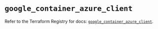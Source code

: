 # `google_container_azure_client`

Refer to the Terraform Registry for docs: [`google_container_azure_client`](https://registry.terraform.io/providers/hashicorp/google-beta/5.14.0/docs/resources/google_container_azure_client).
